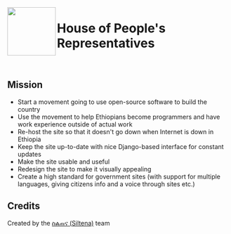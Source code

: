 <div style="display: flex; align-items: center;">
  <img align="left" width="110" height="110" src="https://www.ezega.com/userfiles/HoPR-Ethiopia.jpg"></img>
  <br>
  <h1>House of People's Representatives</h1>
</div>
<br>

## Mission
* Start a movement going to use open-source software to build the country
* Use the movement to help Ethiopians become programmers and have work experience outside of actual work
* Re-host the site so that it doesn't go down when Internet is down in Ethiopia
* Keep the site up-to-date with nice Django-based interface for constant updates
* Make the site usable and useful
* Redesign the site to make it visually appealing
* Create a high standard for government sites (with support for multiple languages, giving citizens info and a voice through sites etc.)

## Credits
Created by the [ስልጠና (Siltena)](https://github.com/siltena) team
